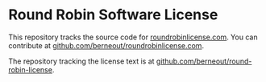 # Round Robin Software License

This repository tracks the source code for [roundrobinlicense.com](https://roundrobinlicense.com).  You can contribute at [github.com/berneout/roundrobinlicense.com](https://github.com/berneout/roundrobinlicense.com).

The repository tracking the license text is at [github.com/berneout/round-robin-license](https://github.com/berneout/round-robin-license).
